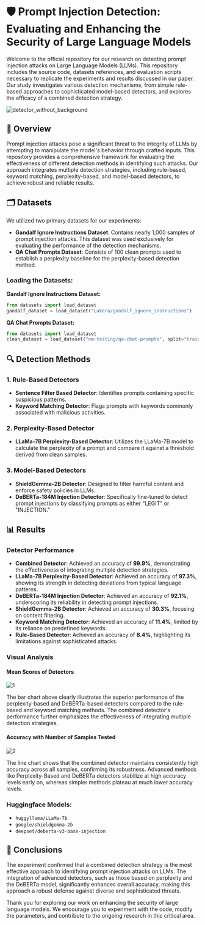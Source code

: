 
# 🛡️ Prompt Injection Detection: Evaluating and Enhancing the Security of Large Language Models

Welcome to the official repository for our research on detecting prompt injection attacks on Large Language Models (LLMs). This repository includes the source code, datasets references, and evaluation scripts necessary to replicate the experiments and results discussed in our paper. Our study investigates various detection mechanisms, from simple rule-based approaches to sophisticated model-based detectors, and explores the efficacy of a combined detection strategy.


![detector_without_background](https://github.com/user-attachments/assets/803e7e79-418d-47e2-94fd-ba8a5fbdda1d)




## 🧩 Overview

Prompt injection attacks pose a significant threat to the integrity of LLMs by attempting to manipulate the model's behavior through crafted inputs. This repository provides a comprehensive framework for evaluating the effectiveness of different detection methods in identifying such attacks. Our approach integrates multiple detection strategies, including rule-based, keyword matching, perplexity-based, and model-based detectors, to achieve robust and reliable results.

## 🗂️ Datasets

We utilized two primary datasets for our experiments:

- **Gandalf Ignore Instructions Dataset**: Contains nearly 1,000 samples of prompt injection attacks. This dataset was used exclusively for evaluating the performance of the detection mechanisms.
- **QA Chat Prompts Dataset**: Consists of 100 clean prompts used to establish a perplexity baseline for the perplexity-based detection method.

### Loading the Datasets:

**Gandalf Ignore Instructions Dataset:**

```python
from datasets import load_dataset
gandalf_dataset = load_dataset("Lakera/gandalf_ignore_instructions")
```

**QA Chat Prompts Dataset:**

```python
from datasets import load_dataset
clean_dataset = load_dataset("nm-testing/qa-chat-prompts", split="train_sft[:100]")
```

## 🔍 Detection Methods

### 1. Rule-Based Detectors
- **Sentence Filter Based Detector**: Identifies prompts containing specific suspicious patterns.
- **Keyword Matching Detector**: Flags prompts with keywords commonly associated with malicious activities.

### 2. Perplexity-Based Detector
- **LLaMa-7B Perplexity-Based Detector**: Utilizes the LLaMa-7B model to calculate the perplexity of a prompt and compare it against a threshold derived from clean samples.

### 3. Model-Based Detectors
- **ShieldGemma-2B Detector**: Designed to filter harmful content and enforce safety policies in LLMs.
- **DeBERTa-184M Injection Detector**: Specifically fine-tuned to detect prompt injections by classifying prompts as either "LEGIT" or "INJECTION."

## 📊 Results

### Detector Performance

- **Combined Detector**: Achieved an accuracy of **99.9%**, demonstrating the effectiveness of integrating multiple detection strategies.
- **LLaMa-7B Perplexity-Based Detector**: Achieved an accuracy of **97.3%**, showing its strength in detecting deviations from typical language patterns.
- **DeBERTa-184M Injection Detector**: Achieved an accuracy of **92.1%**, underscoring its reliability in detecting prompt injections.
- **ShieldGemma-2B Detector**: Achieved an accuracy of **30.3%**, focusing on content filtering.
- **Keyword Matching Detector**: Achieved an accuracy of **11.4%**, limited by its reliance on predefined keywords.
- **Rule-Based Detector**: Achieved an accuracy of **8.4%**, highlighting its limitations against sophisticated attacks.

### Visual Analysis

#### Mean Scores of Detectors
![1](https://github.com/user-attachments/assets/de31f7b8-04c1-4669-a365-b11c4550f97a)


The bar chart above clearly illustrates the superior performance of the perplexity-based and DeBERTa-based detectors compared to the rule-based and keyword matching methods. The combined detector's performance further emphasizes the effectiveness of integrating multiple detection strategies.

#### Accuracy with Number of Samples Tested
![2](https://github.com/user-attachments/assets/d3ce177e-22f4-41eb-831e-775ad8799552)


The line chart shows that the combined detector maintains consistently high accuracy across all samples, confirming its robustness. Advanced methods like Perplexity-Based and DeBERTa detectors stabilize at high accuracy levels early on, whereas simpler methods plateau at much lower accuracy levels.


### Huggingface Models:

- `huggyllama/LLaMa-7b`
- `google/shieldgemma-2b`
- `deepset/deberta-v3-base-injection`


## 📜 Conclusions

The experiment confirmed that a combined detection strategy is the most effective approach to identifying prompt injection attacks on LLMs. The integration of advanced detectors, such as those based on perplexity and the DeBERTa model, significantly enhances overall accuracy, making this approach a robust defense against diverse and sophisticated threats.

Thank you for exploring our work on enhancing the security of large language models. We encourage you to experiment with the code, modify the parameters, and contribute to the ongoing research in this critical area.
